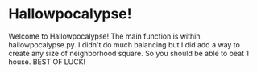 # Hallowpocalypse!
Welcome to Hallowpocalypse! The main function is within hallowpocalypse.py. I didn't do much balancing but I did add a way to create
any size of neighborhood square. So you should be able to beat 1 house. 
BEST OF LUCK!
